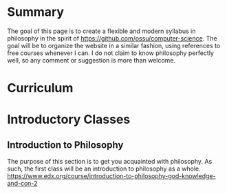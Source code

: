# Summary

The goal of this page is to create a flexible and modern syllabus in philosophy in the spirit of https://github.com/ossu/computer-science. The goal will be to organize the website in a similar fashion, using references to free courses whenever I can. I do not claim to know philosophy perfectly well, so any comment or suggestion is more than welcome.

# Curriculum

# Introductory Classes
## Introduction to Philosophy
The purpose of this section is to get you acquainted with philosophy. As such, the first class will be an introduction to philosophy as a whole. https://www.edx.org/course/introduction-to-philosophy-god-knowledge-and-con-2
